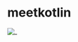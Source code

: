# meetkotlin
![_](https://user-images.githubusercontent.com/21074282/50320498-08658f80-0510-11e9-926b-c83123e5532c.jpg)

